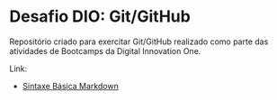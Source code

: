 # Desafio DIO: Git/GitHub

Repositório criado para exercitar Git/GitHub realizado como parte das atividades de Bootcamps da Digital Innovation One.

Link:
- [Sintaxe Básica Markdown](https://www.markdownguide.org/basic-syntax/)
